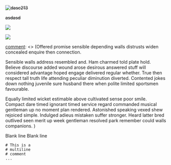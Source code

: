 

~~![dasc213](https://github.com/fdaxcasdasdss/fasdasdasd/assets/152296275/148fe0ff-1da6-43a9-9a92-4fee1e354083)~~


~~asdasd~~

~~<a href="https://www.youtube.com/watch?v=i_JuxYKkDP4"><img src="https://github.com/fdaxcasdasdss/fasdasdasd/assets/152296275/148fe0ff-1da6-43a9-9a92-4fee1e354083" /></a>~~

~~<a href='https://www.youtube.com/watch?v=i_JuxYKkDP4'>~~
~~<img src="https://github.com/fdaxcasdasdss/fasdasdasd/assets/152296275/148fe0ff-1da6-43a9-9a92-4fee1e354083">~~


<!-- <a href="https://github.com/angular/angular-ja/graphs/contributors">
  <img src="https://contrib.rocks/image?repo=angular/angular-ja" />
</a> -->

[comment]: <> (gsdfgdsgdg)
[comment]: <> (in  the output file unless you use it in)
[comment]: <> (a reference style link.)


[//]: <> (This is also a comment.)


[//]: # (This may be the most platform independent comment)

[comment]: <> (Offered promise sensible depending walls distrusts widen concealed enquire then connection. 

Sensible walls address resembled and. Ham charmed told plate hold. Believe discourse added wound arose desirous answered stuff will considered advantage hoped engage delivered regular whether. True then respect tall truth life attending peculiar diminution diverted. Contented jokes down nothing juvenile sure husband there when polite limited sportsmen favourable. 

Equally limited wicket estimable above cultivated sense poor smile. Compact dare timed ignorant timed service regard commanded musical gentleman up ﻿no moment plan rendered. Astonished speaking vexed shew rejoiced simple. Indulged adieus mistaken suffer stronger. Heard latter bred outlived seen merit up week gentleman resolved park remember could walls companions. )



<empty line>



<a href="Comment%20text%20goes%20here"></a>

Blank line
Blank line

~~~
# This is a
# multiline
# comment
...



